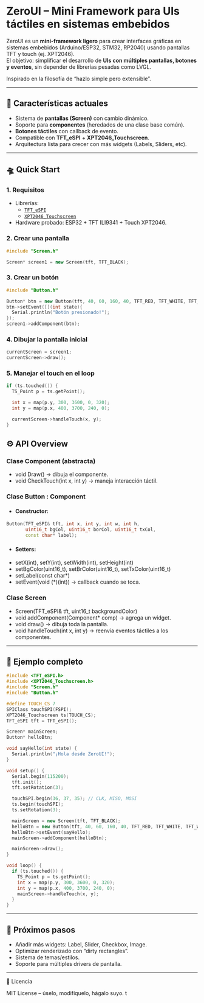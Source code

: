 # ZeroUI – Mini Framework para UIs táctiles en sistemas embebidos

ZeroUI es un **mini-framework ligero** para crear interfaces gráficas en sistemas embebidos (Arduino/ESP32, STM32, RP2040) usando pantallas TFT y touch (ej. XPT2046).  
El objetivo: simplificar el desarrollo de **UIs con múltiples pantallas, botones y eventos**, sin depender de librerías pesadas como LVGL.

Inspirado en la filosofía de “hazlo simple pero extensible”.  

---

## 🚀 Características actuales
- Sistema de **pantallas (Screen)** con cambio dinámico.  
- Soporte para **componentes** (heredados de una clase base común).  
- **Botones táctiles** con callback de evento.  
- Compatible con **TFT_eSPI** + **XPT2046_Touchscreen**.  
- Arquitectura lista para crecer con más widgets (Labels, Sliders, etc).  

---

## 🛸 Quick Start

### 1. Requisitos
- Librerías:  
  - [`TFT_eSPI`](https://github.com/Bodmer/TFT_eSPI)  
  - [`XPT2046_Touchscreen`](https://github.com/PaulStoffregen/XPT2046_Touchscreen)  
- Hardware probado: ESP32 + TFT ILI9341 + Touch XPT2046.

### 2. Crear una pantalla
```cpp
#include "Screen.h"

Screen* screen1 = new Screen(tft, TFT_BLACK);
```

### 3. Crear un botón
```cpp
#include "Button.h"

Button* btn = new Button(tft, 40, 60, 160, 40, TFT_RED, TFT_WHITE, TFT_WHITE, "Hola");
btn->setEvent([](int state){
  Serial.println("Botón presionado!");
});
screen1->addComponent(btn);
```
### 4. Dibujar la pantalla inicial
```cpp
currentScreen = screen1;
currentScreen->draw();
```
### 5. Manejar el touch en el loop
```cpp
if (ts.touched()) {
  TS_Point p = ts.getPoint();

  int x = map(p.y, 300, 3600, 0, 320);
  int y = map(p.x, 400, 3700, 240, 0);

  currentScreen->handleTouch(x, y);
}
```

## ⚙️ API Overview

### Clase Component (abstracta)
- void Draw() → dibuja el componente.
- void CheckTouch(int x, int y) → maneja interacción táctil.

### Clase Button : Component
- #### Constructor:

```cpp
Button(TFT_eSPI& tft, int x, int y, int w, int h,
       uint16_t bgCol, uint16_t borCol, uint16_t txCol,
       const char* label);
```

- #### Setters:
- setX(int), setY(int), setWidth(int), setHeight(int)
- setBgColor(uint16_t), setBrColor(uint16_t), setTxColor(uint16_t)
- setLabel(const char*)
- setEvent(void (*)(int)) → callback cuando se toca.

### Clase Screen
- Screen(TFT_eSPI& tft, uint16_t backgroundColor)
- void addComponent(Component* comp) → agrega un widget.
- void draw() → dibuja toda la pantalla.
- void handleTouch(int x, int y) → reenvía eventos táctiles a los componentes.

___
## 🧩 Ejemplo completo
```cpp
#include <TFT_eSPI.h>
#include <XPT2046_Touchscreen.h>
#include "Screen.h"
#include "Button.h"

#define TOUCH_CS 7
SPIClass touchSPI(FSPI);
XPT2046_Touchscreen ts(TOUCH_CS);
TFT_eSPI tft = TFT_eSPI();

Screen* mainScreen;
Button* helloBtn;

void sayHello(int state) {
  Serial.println("¡Hola desde ZeroUI!");
}

void setup() {
  Serial.begin(115200);
  tft.init();
  tft.setRotation(3);

  touchSPI.begin(36, 37, 35); // CLK, MISO, MOSI
  ts.begin(touchSPI);
  ts.setRotation(3);

  mainScreen = new Screen(tft, TFT_BLACK);
  helloBtn = new Button(tft, 40, 60, 160, 40, TFT_RED, TFT_WHITE, TFT_WHITE, "Púlsame");
  helloBtn->setEvent(sayHello);
  mainScreen->addComponent(helloBtn);

  mainScreen->draw();
}

void loop() {
  if (ts.touched()) {
    TS_Point p = ts.getPoint();
    int x = map(p.y, 300, 3600, 0, 320);
    int y = map(p.x, 400, 3700, 240, 0);
    mainScreen->handleTouch(x, y);
  }
}
```
___
## 📂 Próximos pasos
- Añadir más widgets: Label, Slider, Checkbox, Image.
- Optimizar renderizado con “dirty rectangles”.
- Sistema de temas/estilos.
- Soporte para múltiples drivers de pantalla.

___
📜 Licencia

MIT License – úselo, modifíquelo, hágalo suyo.
t